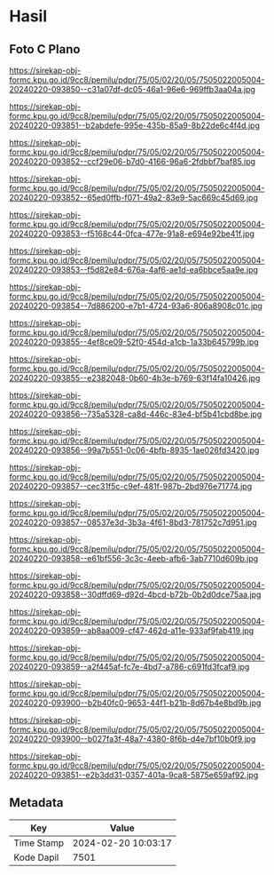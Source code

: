 # Hasil

## Foto C Plano

https://sirekap-obj-formc.kpu.go.id/9cc8/pemilu/pdpr/75/05/02/20/05/7505022005004-20240220-093850--c31a07df-dc05-46a1-96e6-969ffb3aa04a.jpg

https://sirekap-obj-formc.kpu.go.id/9cc8/pemilu/pdpr/75/05/02/20/05/7505022005004-20240220-093851--b2abdefe-995e-435b-85a9-8b22de6c4f4d.jpg

https://sirekap-obj-formc.kpu.go.id/9cc8/pemilu/pdpr/75/05/02/20/05/7505022005004-20240220-093852--ccf29e06-b7d0-4166-96a6-2fdbbf7baf85.jpg

https://sirekap-obj-formc.kpu.go.id/9cc8/pemilu/pdpr/75/05/02/20/05/7505022005004-20240220-093852--65ed0ffb-f071-49a2-83e9-5ac669c45d69.jpg

https://sirekap-obj-formc.kpu.go.id/9cc8/pemilu/pdpr/75/05/02/20/05/7505022005004-20240220-093853--f5168c44-0fca-477e-91a8-e694e92be41f.jpg

https://sirekap-obj-formc.kpu.go.id/9cc8/pemilu/pdpr/75/05/02/20/05/7505022005004-20240220-093853--f5d82e84-676a-4af6-ae1d-ea6bbce5aa9e.jpg

https://sirekap-obj-formc.kpu.go.id/9cc8/pemilu/pdpr/75/05/02/20/05/7505022005004-20240220-093854--7d886200-e7b1-4724-93a6-806a8908c01c.jpg

https://sirekap-obj-formc.kpu.go.id/9cc8/pemilu/pdpr/75/05/02/20/05/7505022005004-20240220-093855--4ef8ce09-52f0-454d-a1cb-1a33b645799b.jpg

https://sirekap-obj-formc.kpu.go.id/9cc8/pemilu/pdpr/75/05/02/20/05/7505022005004-20240220-093855--e2382048-0b60-4b3e-b769-63f14fa10426.jpg

https://sirekap-obj-formc.kpu.go.id/9cc8/pemilu/pdpr/75/05/02/20/05/7505022005004-20240220-093856--735a5328-ca8d-446c-83e4-bf5b41cbd8be.jpg

https://sirekap-obj-formc.kpu.go.id/9cc8/pemilu/pdpr/75/05/02/20/05/7505022005004-20240220-093856--99a7b551-0c06-4bfb-8935-1ae026fd3420.jpg

https://sirekap-obj-formc.kpu.go.id/9cc8/pemilu/pdpr/75/05/02/20/05/7505022005004-20240220-093857--cec31f5c-c9ef-481f-987b-2bd976e71774.jpg

https://sirekap-obj-formc.kpu.go.id/9cc8/pemilu/pdpr/75/05/02/20/05/7505022005004-20240220-093857--08537e3d-3b3a-4f61-8bd3-781752c7d951.jpg

https://sirekap-obj-formc.kpu.go.id/9cc8/pemilu/pdpr/75/05/02/20/05/7505022005004-20240220-093858--e61bf556-3c3c-4eeb-afb6-3ab7710d609b.jpg

https://sirekap-obj-formc.kpu.go.id/9cc8/pemilu/pdpr/75/05/02/20/05/7505022005004-20240220-093858--30dffd69-d92d-4bcd-b72b-0b2d0dce75aa.jpg

https://sirekap-obj-formc.kpu.go.id/9cc8/pemilu/pdpr/75/05/02/20/05/7505022005004-20240220-093859--ab8aa009-cf47-462d-a11e-933af9fab419.jpg

https://sirekap-obj-formc.kpu.go.id/9cc8/pemilu/pdpr/75/05/02/20/05/7505022005004-20240220-093859--a2f445af-fc7e-4bd7-a786-c691fd3fcaf9.jpg

https://sirekap-obj-formc.kpu.go.id/9cc8/pemilu/pdpr/75/05/02/20/05/7505022005004-20240220-093900--b2b40fc0-9653-44f1-b21b-8d67b4e8bd9b.jpg

https://sirekap-obj-formc.kpu.go.id/9cc8/pemilu/pdpr/75/05/02/20/05/7505022005004-20240220-093900--b027fa3f-48a7-4380-8f6b-d4e7bf10b0f9.jpg

https://sirekap-obj-formc.kpu.go.id/9cc8/pemilu/pdpr/75/05/02/20/05/7505022005004-20240220-093851--e2b3dd31-0357-401a-9ca8-5875e659af92.jpg


## Metadata

| Key        | Value               |
| ---------- | ------------------- |
| Time Stamp | 2024-02-20 10:03:17 |
| Kode Dapil | 7501                |



